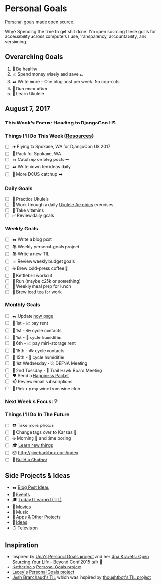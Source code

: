 # Personal Goals

Personal goals made open source.

Why? Spending the time to get shit done. I'm open sourcing these goals for accessibility across computers I use, transparency, accountability, and versioning.

## Overarching Goals

1. :muscle: [Be healthy](goals/health.md)
1. :chart_with_upwards_trend: Spend money wisely and save :dollar:
1. :black_nib: Write more - One blog post per week. No cop-outs
1. :running: Run more often
1. :guitar: Learn Ukulele

## August 7, 2017

### This Week's Focus: Heading to DjangoCon US

### Things I'll Do This Week ([Resources](resources.md))

- [ ] :airplane: Flying to Spokane, WA for DjangoCon US 2017
- [ ] :baggage_claim: Pack for Spokane, WA
- [ ] :black_nib: Catch up on blog posts :arrow_right:
- [ ] :black_nib: Write down ten ideas daily
- [ ] :evergreen_tree: More DCUS catchup :arrow_right:

### Daily Goals

- [ ] :guitar: Practice Ukulele
- [ ] :guitar: Work through a daily [Ukulele Aerobics](https://www.amazon.com/Ukulele-Aerobics-Levels-Beginner-Advanced/dp/147681306X/?tag=jefftriplet07-20) exercises
- [ ] :muscle: Take vitamins
- [ ] :white_check_mark: Review daily goals

### Weekly Goals

- [ ] :black_nib: Write a blog post
- [ ] :books: Weekly personal-goals project
- [ ] :books: Write a new TIL
- [ ] :chart_with_upwards_trend: Review weekly budget goals
- [ ] :coffee: Brew cold-press coffee :construction:
- [ ] :muscle: Kettlebell workout
- [ ] :running: Run (maybe c25k or something)
- [ ] :stew: Weekly meal prep for lunch
- [ ] :tea: Brew iced tea for work

### Monthly Goals

- [ ] :black_nib: Update [now page](http://jefftriplett.com/now/)
- [ ] :calendar: 1st - :chart_with_upwards_trend: pay rent
- [ ] :calendar: 1st - :eyeglasses: cycle contacts
- [ ] :calendar: 1st - :guitar: cycle humidifier
- [ ] :calendar: 6th - :chart_with_upwards_trend: pay mini-storage rent
- [ ] :calendar: 15th - :eyeglasses: cycle contacts
- [ ] :calendar: 15th - :guitar: cycle humidifier
- [ ] :calendar: 1st Wednesday - :baseball: DEFNA Meeting
- [ ] :calendar: 2nd Tuesday - :running: Trail Hawk Board Meeting
- [ ] :heart: Send a [Happiness Packet](https://www.happinesspackets.io/)
- [ ] :mailbox: Review email subscriptions
- [ ] :wine_glass: Pick up my wine from wine club

### Next Week's Focus: :grey_question:

### Things I'll Do In The Future

- [ ] :camera: Take more photos
- [ ] :car: Change tags over to Kansas :ticket:
- [ ] :coffee: Morning :email: and time boxing
- [ ] :mortar_board: [Learn new things](goals/learning.md)
- [ ] :package: http://givebackbox.com/index
- [ ] :robot: [Build a Chatbot](https://www.codementor.io/garethdwyer/tutorials/building-a-telegram-bot-using-python-part-1-goi5fncay)

## Side Projects & Ideas

- :black_nib: [Blog Post Ideas](ideas/blog/README.md)
- :calendar: [Events](content-list/events.md)
- :mortar_board: [Today I Learned (TIL)](til/README.md)
- :movie_camera: [Movies](content-list/movies.md)
- :musical_note: [Music](content-list/music/README.md)
- :open_file_folder: [Apps & Other Projects](ideas/app-ideas.md)
- :thought_balloon: [Ideas](ideas/README.md)
- :tv: [Television](content-list/television.md)

## Inspiration

- Inspired by [Una's](https://github.com/una) [Personal Goals project](https://github.com/una/personal-goals) and her [Una Kravets: Open Sourcing Your Life - Beyond Conf 2015](https://www.youtube.com/watch?v=xQEU0ZsvXYI) talk :muscle: 
- [Katherine's](https://github.com/KatherineMichel) [Personal Goals project](https://github.com/KatherineMichel/personal-goals)
- [Lacey's](https://github.com/williln) [Personal Goals project](https://github.com/williln/personal-goals)
- [Josh Branchaud's TIL](https://github.com/jbranchaud/til) which was inspired by [thoughtbot's TIL project](https://github.com/thoughtbot/til)

